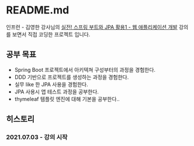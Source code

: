 # README.md

인프런 - 김영한 강사님의 [실전! 스프링 부트와 JPA 활용1 - 웹 애플리케이션 개발](https://www.inflearn.com/course/%EC%8A%A4%ED%94%84%EB%A7%81%EB%B6%80%ED%8A%B8-JPA-%ED%99%9C%EC%9A%A9-1/dashboard) 강의를 보면서 직접 코딩한 프로젝트 입니다.

## 공부 목표

- Spring Boot 프로젝트에서 아키텍쳐 구성부터의 과정을 경험한다.
- DDD 기반으로 프로젝트를 생성하는 과정을 경험한다.
- 실무 like 한 JPA 사용을 경험한다.
- JPA 사용시 앱 테스트 과정을 공부한다.
- thymeleaf 템플릿 엔진에 대해 기본을 공부한다..

## 히스토리

### 2021.07.03 - 강의 시작